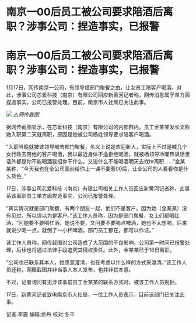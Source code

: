 # 南京一00后员工被公司要求陪酒后离职？涉事公司：捏造事实，已报警

# 南京一00后员工被公司要求陪酒后离职？涉事公司：捏造事实，已报警

1月17日，网传南京一公司，有领导借部门聚餐之由，让女员工陪客户喝酒。对此，涉事公司芯爱科技（南京）有限公司回应新黄河记者称，网传消息属于单方面捏造事实，公司已报警处理。目前，南京市人社局已关注此事。

![](https://inews.gtimg.com/om_bt/OejKGD2g1ScVyCA7QhSq0_MNRhn2DDgzEcp4OZBh7wXEkAA/1000)
_△网传截图_

据网传截图显示，在芯爱科技（南京）有限公司的内部群内，员工金某某发长文称她入职第二天就离职，原因是她被公司杨姓领导要求陪客户喝酒。

“入职当晚就被该领导喊去部门聚餐，名义上说是欢迎新人，实际上不过是喊几个女行政去陪他的客户喝酒，我以最近身体不适拒绝喝酒，就被杨领导冷嘲热讽话里话外都是你不能喝酒我招你干什么，又说什么不能喝酒明天去找hr离职……”金某某称，“今天我也在全公司面前给你上一课不要惹00后，让全公司的人看看你是什么货色。”

17日，涉事公司芯爱科技（南京）有限公司相关工作人员回应新黄河记者称，此事系该离职员工单方面捏造事实，公司已报警处理。

“真实情况就是部门聚餐，有两个朋友一起，他们不是客户。因为她（金某某）没有见过，所以误以为是客户。”该工作人员称，因为是部门聚餐，女士们都喝红酒，“问她要不要喝红酒，她说不要，又问要不要喝点啤酒，她也不太想喝，后来就说少喝一点，就倒了一小杯啤酒。部门员工都在，都可以作证。”

该工作人员称，网传截图对公司造成了大范围的不良影响，公司第一时间已报警处理，后续也将通过法律手段追究其侵权责任。此外，金某某已于16日离职。

“公司也已联系其本人，她愿意澄清，也在考虑以什么样的方式来澄清。”该工作人员还称，网曝截图并非当事人本人发布，也并非其本意。

不过，记者询问有无涉该事前员工金某某的联系方式时，被该工作人员婉拒。

17日，新黄河记者致电南京市人社局，一位工作人员表示，目前该部门已关注此事。

记者:李震 编辑:俞丹 校对:冬平

